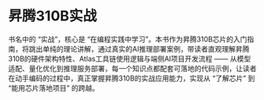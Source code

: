 # 昇腾310B实战

书名中的 “实战”，核心是 “在编程实践中学习”。本书作为昇腾310B芯片的入门指南，将跳出单纯的理论讲解，通过真实的AI推理部署案例，带读者直观理解昇腾310B的硬件架构特性、Atlas工具链使用逻辑与端侧AI项目开发流程 —— 从模型适配、量化优化到推理服务部署，每一个知识点都配套可落地的代码示例，让读者在动手编码的过程中，真正掌握昇腾310B的实战应用能力，实现从 “了解芯片” 到 “能用芯片落地项目” 的跨越。